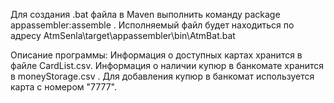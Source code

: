 Для создания .bat файла в Maven выполнить команду package appassembler:assemble .
Исполняемый файл будет находиться по адресу AtmSenla\target\appassembler\bin\AtmBat.bat

Описание программы:
Информация о доступных картах хранится в файле CardList.csv. Информация о наличии купюр в банкомате хранится в moneyStorage.csv .
Для добавления купюр в банкомат используется карта с номером "7777".
